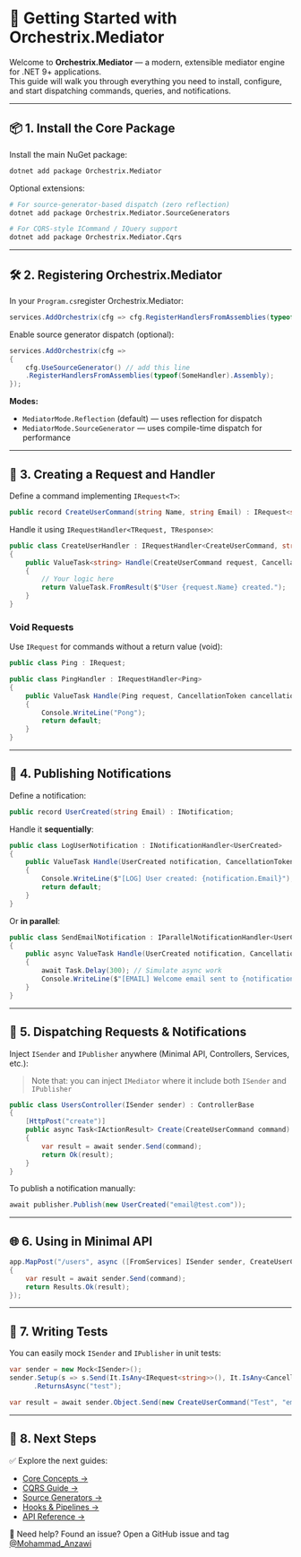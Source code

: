 # 🏁 Getting Started with Orchestrix.Mediator

Welcome to **Orchestrix.Mediator** — a modern, extensible mediator engine for .NET 9+ applications.  
This guide will walk you through everything you need to install, configure, and start dispatching commands, queries, and notifications.

---

## 📦 1. Install the Core Package

Install the main NuGet package:

```bash
dotnet add package Orchestrix.Mediator
```

Optional extensions:

```bash
# For source-generator-based dispatch (zero reflection)
dotnet add package Orchestrix.Mediator.SourceGenerators

# For CQRS-style ICommand / IQuery support
dotnet add package Orchestrix.Mediator.Cqrs
```

---

## 🛠 2. Registering Orchestrix.Mediator

In your `Program.cs`register Orchestrix.Mediator:

```csharp
services.AddOrchestrix(cfg => cfg.RegisterHandlersFromAssemblies(typeof(SomeHandler).Assembly));
```

Enable source generator dispatch (optional):

```csharp
services.AddOrchestrix(cfg => 
{
    cfg.UseSourceGenerator() // add this line
    .RegisterHandlersFromAssemblies(typeof(SomeHandler).Assembly);
});
```

**Modes:**

- `MediatorMode.Reflection` (default) — uses reflection for dispatch
- `MediatorMode.SourceGenerator` — uses compile-time dispatch for performance

---

## 🧾 3. Creating a Request and Handler

Define a command implementing `IRequest<T>`:

```csharp
public record CreateUserCommand(string Name, string Email) : IRequest<string>;
```

Handle it using `IRequestHandler<TRequest, TResponse>`:

```csharp
public class CreateUserHandler : IRequestHandler<CreateUserCommand, string>
{
    public ValueTask<string> Handle(CreateUserCommand request, CancellationToken cancellationToken)
    {
        // Your logic here
        return ValueTask.FromResult($"User {request.Name} created.");
    }
}
```

### Void Requests

Use `IRequest` for commands without a return value (void):

```csharp
public class Ping : IRequest;

public class PingHandler : IRequestHandler<Ping>
{
    public ValueTask Handle(Ping request, CancellationToken cancellationToken)
    {
        Console.WriteLine("Pong");
        return default;
    }
}
```

---

## 📢 4. Publishing Notifications

Define a notification:

```csharp
public record UserCreated(string Email) : INotification;
```

Handle it **sequentially**:

```csharp
public class LogUserNotification : INotificationHandler<UserCreated>
{
    public ValueTask Handle(UserCreated notification, CancellationToken cancellationToken)
    {
        Console.WriteLine($"[LOG] User created: {notification.Email}");
        return default;
    }
}
```

Or **in parallel**:

```csharp
public class SendEmailNotification : IParallelNotificationHandler<UserCreated>
{
    public async ValueTask Handle(UserCreated notification, CancellationToken cancellationToken)
    {
        await Task.Delay(300); // Simulate async work
        Console.WriteLine($"[EMAIL] Welcome email sent to {notification.Email}");
    }
}
```

---

## 🚚 5. Dispatching Requests & Notifications

Inject `ISender` and `IPublisher` anywhere (Minimal API, Controllers, Services, etc.):
> Note that: you can inject `IMediator` where it include both `ISender` and `IPublisher`

```csharp
public class UsersController(ISender sender) : ControllerBase
{
    [HttpPost("create")]
    public async Task<IActionResult> Create(CreateUserCommand command)
    {
        var result = await sender.Send(command);
        return Ok(result);
    }
}
```

To publish a notification manually:

```csharp
await publisher.Publish(new UserCreated("email@test.com"));
```

---

## 🌐 6. Using in Minimal API

```csharp
app.MapPost("/users", async ([FromServices] ISender sender, CreateUserCommand command) =>
{
    var result = await sender.Send(command);
    return Results.Ok(result);
});
```

---

## 🧪 7. Writing Tests

You can easily mock `ISender` and `IPublisher` in unit tests:

```csharp
var sender = new Mock<ISender>();
sender.Setup(s => s.Send(It.IsAny<IRequest<string>>(), It.IsAny<CancellationToken>()))
      .ReturnsAsync("test");

var result = await sender.Object.Send(new CreateUserCommand("Test", "email@test.com"));
```

---

## 🔁 8. Next Steps

✅ Explore the next guides:

- [Core Concepts →](./02-CoreConcepts.md)
- [CQRS Guide →](./03-CqrsGuide.md)
- [Source Generators →](./04-SourceGenerators.md)
- [Hooks & Pipelines →](./05-HooksAndPipelines.md)
- [API Reference →](./99-ApiReference.md)

💬 Need help? Found an issue? Open a GitHub issue and tag [@Mohammad_Anzawi](https://github.com/MohammadAnzawi)

